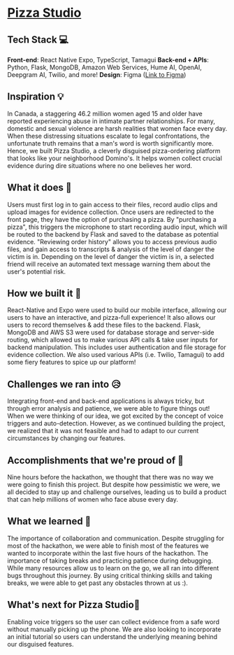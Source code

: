 # [Pizza Studio](https://devpost.com/software/pizza-studio-spnuoh?ref_content=my-projects-tab&ref_feature=my_projects)

## Tech Stack 💻

**Front-end**: React Native Expo, TypeScript, Tamagui
**Back-end + APIs**: Python, Flask, MongoDB, Amazon Web Services, Hume AI, OpenAI, Deepgram AI, Twilio, and more!
**Design**: Figma ([Link to Figma](https://www.figma.com/design/pD5iPyeioum5JHwFBQre92/web-design?node-id=7-122&t=rOO81TlivDWUq7LY-1))

## Inspiration 💡
In Canada, a staggering 46.2 million women aged 15 and older have reported experiencing abuse in intimate partner relationships. For many, domestic and sexual violence are harsh realities that women face every day. When these distressing situations escalate to legal confrontations, the unfortunate truth remains that a man's word is worth significantly more. Hence, we built Pizza Studio, a cleverly disguised pizza-ordering platform that looks like your neighborhood Domino's. It helps women collect crucial evidence during dire situations where no one believes her word.

## What it does 🚀
Users must first log in to gain access to their files, record audio clips and upload images for evidence collection.
Once users are redirected to the front page, they have the option of purchasing a pizza. By "purchasing a pizza", this triggers the microphone to start recording audio input, which will be routed to the backend by Flask and saved to the database as potential evidence.
"Reviewing order history" allows you to access previous audio files, and gain access to transcripts & analysis of the level of danger the victim is in.
Depending on the level of danger the victim is in, a selected friend will receive an automated text message warning them about the user's potential risk.

## How we built it 🔧
React-Native and Expo were used to build our mobile interface, allowing our users to have an interactive, and pizza-full experience! It also allows our users to record themselves & add these files to the backend.
Flask, MongoDB and AWS S3 were used for database storage and server-side routing, which allowed us to make various API calls & take user inputs for backend manipulation. This includes user authentication and file storage for evidence collection.
We also used various APIs (i.e. Twilio, Tamagui) to add some fiery features to spice up our platform!

## Challenges we ran into 😥
Integrating front-end and back-end applications is always tricky, but through error analysis and patience, we were able to figure things out! When we were thinking of our idea, we got excited by the concept of voice triggers and auto-detection. However, as we continued building the project, we realized that it was not feasible and had to adapt to our current circumstances by changing our features.

## Accomplishments that we're proud of 💪
Nine hours before the hackathon, we thought that there was no way we were going to finish this project. But despite how pessimistic we were, we all decided to stay up and challenge ourselves, leading us to build a product that can help millions of women who face abuse every day.

## What we learned 🍎
The importance of collaboration and communication. Despite struggling for most of the hackathon, we were able to finish most of the features we wanted to incorporate within the last five hours of the hackathon.
The importance of taking breaks and practicing patience during debugging. While many resources allow us to learn on the go, we all ran into different bugs throughout this journey. By using critical thinking skills and taking breaks, we were able to get past any obstacles thrown at us :).

## What's next for Pizza Studio🍕
Enabling voice triggers so the user can collect evidence from a safe word without manually picking up the phone. We are also looking to incorporate an initial tutorial so users can understand the underlying meaning behind our disguised features.
